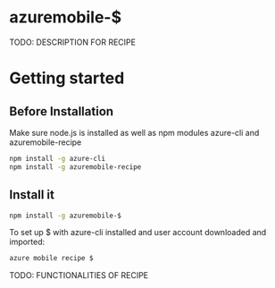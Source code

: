 azuremobile-$
=======================

TODO: DESCRIPTION FOR RECIPE


# Getting started
## Before Installation
Make sure node.js is installed as well as npm modules azure-cli and azuremobile-recipe
```bash
npm install -g azure-cli
npm install -g azuremobile-recipe
```

## Install it
```bash
npm install -g azuremobile-$
```

To set up $ with azure-cli installed and user account downloaded and imported:
```bash
azure mobile recipe $
```

TODO: FUNCTIONALITIES OF RECIPE